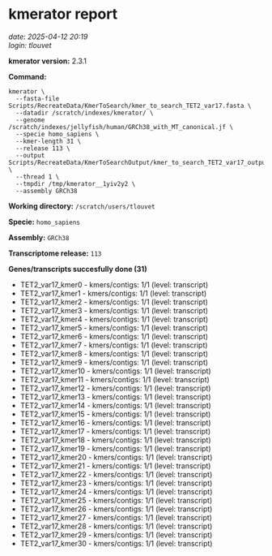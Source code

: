 # kmerator report
*date: 2025-04-12 20:19*  
*login: tlouvet*

**kmerator version:** 2.3.1

**Command:**

```
kmerator \
  --fasta-file Scripts/RecreateData/KmerToSearch/kmer_to_search_TET2_var17.fasta \
  --datadir /scratch/indexes/kmerator/ \
  --genome /scratch/indexes/jellyfish/human/GRCh38_with_MT_canonical.jf \
  --specie homo_sapiens \
  --kmer-length 31 \
  --release 113 \
  --output Scripts/RecreateData/KmerToSearchOutput/kmer_to_search_TET2_var17_output \
  --thread 1 \
  --tmpdir /tmp/kmerator__1yiv2y2 \
  --assembly GRCh38
```

**Working directory:** `/scratch/users/tlouvet`

**Specie:** `homo_sapiens`

**Assembly:** `GRCh38`

**Transcriptome release:** `113`

**Genes/transcripts succesfully done (31)**

- TET2_var17_kmer0 - kmers/contigs: 1/1 (level: transcript)
- TET2_var17_kmer1 - kmers/contigs: 1/1 (level: transcript)
- TET2_var17_kmer2 - kmers/contigs: 1/1 (level: transcript)
- TET2_var17_kmer3 - kmers/contigs: 1/1 (level: transcript)
- TET2_var17_kmer4 - kmers/contigs: 1/1 (level: transcript)
- TET2_var17_kmer5 - kmers/contigs: 1/1 (level: transcript)
- TET2_var17_kmer6 - kmers/contigs: 1/1 (level: transcript)
- TET2_var17_kmer7 - kmers/contigs: 1/1 (level: transcript)
- TET2_var17_kmer8 - kmers/contigs: 1/1 (level: transcript)
- TET2_var17_kmer9 - kmers/contigs: 1/1 (level: transcript)
- TET2_var17_kmer10 - kmers/contigs: 1/1 (level: transcript)
- TET2_var17_kmer11 - kmers/contigs: 1/1 (level: transcript)
- TET2_var17_kmer12 - kmers/contigs: 1/1 (level: transcript)
- TET2_var17_kmer13 - kmers/contigs: 1/1 (level: transcript)
- TET2_var17_kmer14 - kmers/contigs: 1/1 (level: transcript)
- TET2_var17_kmer15 - kmers/contigs: 1/1 (level: transcript)
- TET2_var17_kmer16 - kmers/contigs: 1/1 (level: transcript)
- TET2_var17_kmer17 - kmers/contigs: 1/1 (level: transcript)
- TET2_var17_kmer18 - kmers/contigs: 1/1 (level: transcript)
- TET2_var17_kmer19 - kmers/contigs: 1/1 (level: transcript)
- TET2_var17_kmer20 - kmers/contigs: 1/1 (level: transcript)
- TET2_var17_kmer21 - kmers/contigs: 1/1 (level: transcript)
- TET2_var17_kmer22 - kmers/contigs: 1/1 (level: transcript)
- TET2_var17_kmer23 - kmers/contigs: 1/1 (level: transcript)
- TET2_var17_kmer24 - kmers/contigs: 1/1 (level: transcript)
- TET2_var17_kmer25 - kmers/contigs: 1/1 (level: transcript)
- TET2_var17_kmer26 - kmers/contigs: 1/1 (level: transcript)
- TET2_var17_kmer27 - kmers/contigs: 1/1 (level: transcript)
- TET2_var17_kmer28 - kmers/contigs: 1/1 (level: transcript)
- TET2_var17_kmer29 - kmers/contigs: 1/1 (level: transcript)
- TET2_var17_kmer30 - kmers/contigs: 1/1 (level: transcript)
